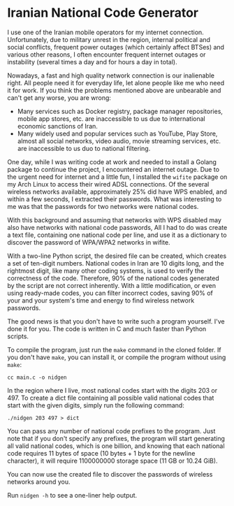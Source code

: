 # Iranian National Code Generator

I use one of the Iranian mobile operators for my internet connection. Unfortunately, due to military unrest in the region, internal political and social conflicts, frequent power outages (which certainly affect BTSes) and various other reasons, I often encounter frequent internet outages or instability (several times a day and for hours a day in total).

Nowadays, a fast and high quality network connection is our inalienable right. All people need it for everyday life, let alone people like me who need it for work. If you think the problems mentioned above are unbearable and can't get any worse, you are wrong:

* Many services such as Docker registry, package manager repositories, mobile app stores, etc. are inaccessible to us due to international economic sanctions of Iran.
* Many widely used and popular services such as YouTube, Play Store, almost all social networks, video audio, movie streaming services, etc. are inaccessible to us duo to national filtering.

One day, while I was writing code at work and needed to install a Golang package to continue the project, I encountered an internet outage. Due to the urgent need for internet and a little fun, I installed the `wifite` package on my Arch Linux to access their wired ADSL connections. Of the several wireless networks available, approximately 25% did have WPS enabled, and within a few seconds, I extracted their passwords. What was interesting to me was that the passwords for two networks were national codes.

With this background and assuming that networks with WPS disabled may also have networks with national code passwords, All I had to do was create a text file, containing one national code per line, and use it as a dictionary to discover the password of WPA/WPA2 networks in wifite.

With a two-line Python script, the desired file can be created, which creates a set of ten-digit numbers. National codes in Iran are 10 digits long, and the rightmost digit, like many other coding systems, is used to verify the correctness of the code. Therefore, 90% of the national codes generated by the script are not correct inherently. With a little modification, or even using ready-made codes, you can filter incorrect codes, saving 90% of your and your system's time and energy to find wireless network passwords.

The good news is that you don't have to write such a program yourself. I've done it for you. The code is written in C and much faster than Python scripts.

To compile the program, just run the `make` command in the cloned folder. If you don't have `make`, you can install it, or compile the program without using `make`:

```
cc main.c -o nidgen
```

In the region where I live, most national codes start with the digits 203 or 497. To create a dict file containing all possible valid national codes that start with the given digits, simply run the following command:

```
./nidgen 203 497 > dict
```

You can pass any number of national code prefixes to the program. Just note that if you don't specify any prefixes, the program will start generating all valid national codes, which is one billion, and knowing that each national code requires 11 bytes of space (10 bytes + 1 byte for the newline character), it will require 1100000000 storage space (11 GB or 10.24 GiB).

You can now use the created file to discover the passwords of wireless networks around you.

Run `nidgen -h` to see a one-liner help output.

